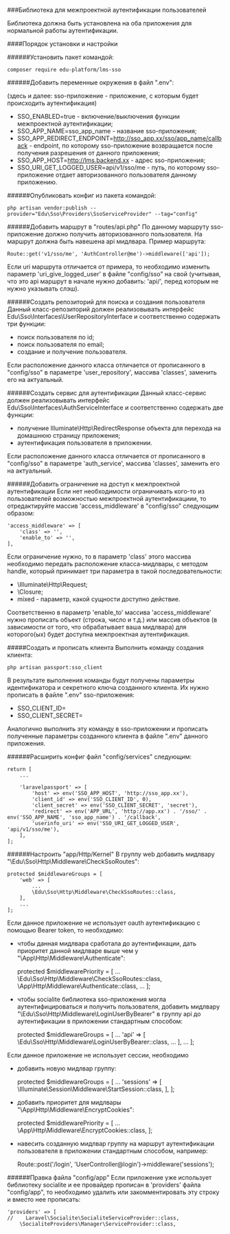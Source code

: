 ###Библиотека для межпроектной аутентификации пользователей

Библиотека должна быть установлена на оба приложения для нормальной работы аутентификации.

####Порядок установки и настройки

######Установить пакет командой:

    composer require edu-platform/lms-sso

######Добавить переменные окружения в файл ".env":

(здесь и далее: sso-приложение - приложение, с которым будет происходить аутентификация)
- SSO_ENABLED=true - включение/выключения функции межпроектной аутентификации;
- SSO_APP_NAME=sso_app_name - название sso-приложения;
- SSO_APP_REDIRECT_ENDPOINT=http://sso_app.xx/sso/app_name/callback - endpoint, по которому sso-приложение возвращается после получения разрешения от данного приложения;
- SSO_APP_HOST=http://lms.backend.xx - адрес sso-приложения;
- SSO_URI_GET_LOGGED_USER=api/v1/sso/me - путь, по которому sso-приложение отдает авторизованного пользователя данному приложению.

######Опубликовать конфиг из пакета командой:

    php artisan vendor:publish --provider="Edu\Sso\Providers\SsoServiceProvider" --tag="config"

######Добавить маршрут в "routes/api.php"
По данному маршруту sso-приложение должно получить авторизованного пользователя. На маршрут должна быть навешена api мидлвара. Пример маршрута:
	
	Route::get('v1/sso/me', 'AuthController@me')->middleware(['api']);

Если uri маршрута отличается от примера, то необходимо изменить параметр 'uri_give_logged_user' в файле "config/sso" на свой (учитывая, что это api маршрут в начале нужно добавить: 'api/', перед которым не нужно указывать слэш).

######Создать репозиторий для поиска и создания пользователя
Данный класс-репозиторий должен реализовывать интерфейс Edu\Sso\Interfaces\UserRepositoryInterface и соответственно содержать три функции:
* поиск пользователя по id;
* поиск пользователя по email;
* создание и получение пользователя.

Если расположение данного класса отличается от прописанного в "config/sso" в параметре 'user_repository', массива 'classes', заменить его на актуальный.

######Создать сервис для аутентификации
Данный класс-сервис должен реализовывать интерфейс Edu\Sso\Interfaces\AuthServiceInterface и соответственно содержать две функции:
* получение Illuminate\Http\RedirectResponse объекта для перехода на домашнюю страницу приложения;
* аутентификация пользователя в приложении.

Если расположение данного класса отличается от прописанного в "config/sso" в параметре 'auth_service', массива 'classes', заменить его на актуальный.

######Добавить ограничение на доступ к межпроектной аутентификации
Если нет необходимости ограничивать кого-то из пользователей возможностью межпроектной аутентификациии, то отредактируйте массив 'access_middleware' в "config/sso" следующим образом:
    
    'access_middleware' => [
        'class' => '',
        'enable_to' => '',
    ],

Если ограничение нужно, то в параметр 'class' этого массива необходимо передать расположение класса-мидлвары, с методом handle, который принимает три параметра в такой последовательности: 
* \Illuminate\Http\Request;
* \Closure;
* mixed - параметр, какой сущности доступно действие.

Соответственно в параметр 'enable_to' массива 'access_middleware' нужно прописать объект (строка, число и т.д.) или массив объектов (в зависимости от того, что обрабатывает ваша мидлвара) для которого(ых) будет доступна межпроектная аутентификация.

#####Создать и прописать клиента
Выполнить команду создания клиента:

    php artisan passport:sso_client

В результате выполнения команды будут получены параметры идентификатора и секретного ключа созданного клиента. Их нужно прописать в файле ".env" sso-приложения:
- SSO_CLIENT_ID=
- SSO_CLIENT_SECRET=

Аналогично выполнить эту команду в sso-приложении и прописать полученные параметры созданного клиента в файле ".env" данного приложения.

######Расширить конфиг файл "config/services" следующим:

    return [
        ...
        
        'laravelpassport' => [
            'host' => env('SSO_APP_HOST', 'http://sso_app.xx'),
            'client_id' => env('SSO_CLIENT_ID', 0),
            'client_secret' => env('SSO_CLIENT_SECRET', 'secret'),
            'redirect' => env('APP_URL', 'http://app.xx') . '/sso/' . env('SSO_APP_NAME', 'sso_app_name') . '/callback',
            'userinfo_uri' => env('SSO_URI_GET_LOGGED_USER', 'api/v1/sso/me'),
        ],
    ];

######Настроить "app/Http/Kernel"
В группу web добавить мидлвару "\Edu\Sso\Http\Middleware\CheckSsoRoutes":

	protected $middlewareGroups = [
        'web' => [
            ...
            \Edu\Sso\Http\Middleware\CheckSsoRoutes::class,
        ],
	    ...
	];
	
Если данное приложение не использует oauth аутентификацию с помощью Bearer token, то необходимо:
- чтобы данная мидлвара сработала до аутентификации, дать приоритет данной мидлваре выше чем у "\App\Http\Middleware\Authenticate":


    protected $middlewarePriority = [
        ...
        \Edu\Sso\Http\Middleware\CheckSsoRoutes::class,
        \App\Http\Middleware\Authenticate::class,
        ...
    ];
      
- чтобы socialite библиотека sso-приложения могла аутентифицироваться и получить пользователя, добавить мидлвару "\Edu\Sso\Http\Middleware\LoginUserByBearer" в группу api до аутентификации в приложении стандартным способом:


    protected $middlewareGroups = [
        ...
        'api' => [
            \Edu\Sso\Http\Middleware\LoginUserByBearer::class,
            ...
        ],
        ...
    ];

Если данное приложение не использует сессии, необходимо
- добавить новую мидлвар группу:


    protected $middlewareGroups = [
        ...
        'sessions' => [
            \Illuminate\Session\Middleware\StartSession::class,
        ],
	];
	
- добавить приоритет для мидлвары "\App\Http\Middleware\EncryptCookies":


    protected $middlewarePriority = [
        ...
        \App\Http\Middleware\EncryptCookies::class,
    ];
		
- навесить созданную мидлвар группу на маршрут аутентификации пользователя в приложении стандартным способом, например:


	Route::post('/login', 'UserController@login')->middleware('sessions');
	
######Правка файла "config/app"
Если приложение уже использует библиотеку socialite и ее провайдер прописан в 'providers' файла "config/app", то необходимо удалить или закомментировать эту строку и вместо нее прописать:

    'providers' => [
    //    Laravel\Socialite\SocialiteServiceProvider::class,
        \SocialiteProviders\Manager\ServiceProvider::class,
		